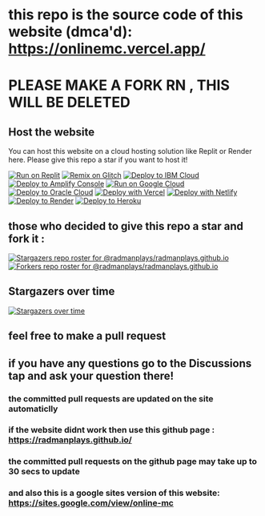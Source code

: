 # this repo is the source code of this website (dmca'd): https://onlinemc.vercel.app/
# PLEASE MAKE A FORK RN , THIS WILL BE DELETED
## Host the website

You can host this website on a cloud hosting solution like Replit or Render here.
Please give this repo a star if you want to host it!
<br>

[![Run on Replit](https://binbashbanana.github.io/deploy-buttons/buttons/remade/replit.svg)](https://github.com/radmanplays/radmanplays.github.io)
[![Remix on Glitch](https://binbashbanana.github.io/deploy-buttons/buttons/remade/glitch.svg)](https://glitch.com/edit/#!/import/github/radmanplays/radmanplays.github.io)
[![Deploy to IBM Cloud](https://binbashbanana.github.io/deploy-buttons/buttons/remade/ibmcloud.svg)](https://cloud.ibm.com/devops/setup/deploy?repository=https://github.com/radmanplays/radmanplays.github.io)
[![Deploy to Amplify Console](https://binbashbanana.github.io/deploy-buttons/buttons/remade/amplifyconsole.svg)](https://console.aws.amazon.com/amplify/home#/deploy?repo=https://github.com/radmanplays/radmanplays.github.io)
[![Run on Google Cloud](https://binbashbanana.github.io/deploy-buttons/buttons/remade/googlecloud.svg)](https://deploy.cloud.run/?git_repo=https://github.com/radmanplays/radmanplays.github.io)
[![Deploy to Oracle Cloud](https://binbashbanana.github.io/deploy-buttons/buttons/remade/oraclecloud.svg)](https://cloud.oracle.com/resourcemanager/stacks/create?zipUrl=https://github.com/radmanplays/radmanplays.github.io/archive/refs/heads/main.zip)
[![Deploy with Vercel](https://binbashbanana.github.io/deploy-buttons/buttons/remade/vercel.svg)](https://vercel.com/new/clone?repository-url=https%3A%2F%2Fgithub.com%2Fradmanplays%2Fradmanplays.github.io) 
[![Deploy with Netlify](https://binbashbanana.github.io/deploy-buttons/buttons/remade/netlify.svg)](https://app.netlify.com/start/deploy?repository=https://github.com/radmanplays/radmanplays.github.io)
[![Deploy to Render](https://binbashbanana.github.io/deploy-buttons/buttons/remade/render.svg)](https://render.com/deploy?repo=https://github.com/radmanplays/radmanplays.github.io)
[![Deploy to Heroku](https://binbashbanana.github.io/deploy-buttons/buttons/remade/heroku.svg)](https://heroku.com/deploy/?template=https://github.com/radmanplays/radmanplays.github.io)
## those who decided to give this repo a star and fork it :
[![Stargazers repo roster for @radmanplays/radmanplays.github.io](https://reporoster.com/stars/radmanplays/radmanplays.github.io)](https://github.com/radmanplays/radmanplays.github.io/stargazers)
[![Forkers repo roster for @radmanplays/radmanplays.github.io](https://reporoster.com/forks/radmanplays/radmanplays.github.io)](https://github.com/radmanplays/radmanplays.github.io/network/members)


## Stargazers over time

[![Stargazers over time](https://starchart.cc/radmanplays/radmanplays.github.io.svg)](https://starchart.cc/radmanplays/radmanplays.github.io)

## feel free to make a pull request
## if you have any questions go to the Discussions tap and ask your question there!
### the committed pull requests are updated on the site automaticlly
### if the website didnt work then use this github page : https://radmanplays.github.io/
### the committed pull requests on the github page may take up to 30 secs to update
### and also this is a google sites version of this website: https://sites.google.com/view/online-mc

